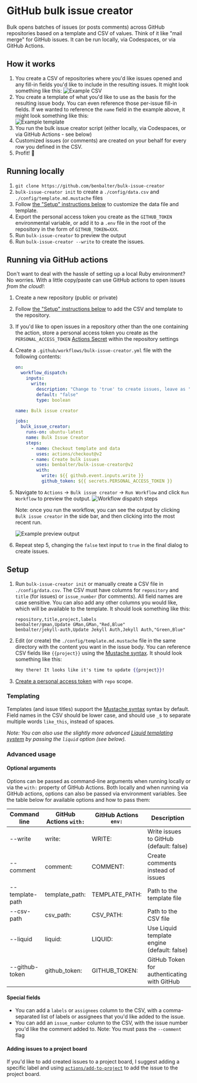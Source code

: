 # GitHub bulk issue creator

Bulk opens batches of issues (or posts comments) across GitHub repositories based on a template and CSV of values. Think of it like "mail merge" for GitHub issues. It can be run locally, via Codespaces, or via GitHub Actions.

## How it works

1. You create a CSV of repositories where you'd like issues opened and any fill-in fields you'd like to include in the resulting issues. It might look something like this:
   ![Example CSV](https://user-images.githubusercontent.com/282759/115310271-86b3ba00-a13b-11eb-9fab-b5a7ac613c42.png)
2. You create a template of what you'd like to use as the basis for the resulting issue body. You can even reference those per-issue fill-in fields. If we wanted to reference the `name` field in the example above, it might look something like this:<br />
   ![Example template](https://user-images.githubusercontent.com/282759/115310395-c11d5700-a13b-11eb-91b5-e1b74beda70d.png)
3. You run the bulk issue creator script (either locally, via Codespaces, or via GitHub Actions - see below)
4. Customized issues (or comments) are created on your behalf for every row you defined in the CSV.
5. Profit! :tada:

## Running locally

1. `git clone https://github.com/benbalter/bulk-issue-creator`
2. `bulk-issue-creator init` to create a `./config/data.csv` and `./config/template.md.mustache` files
3. Follow [the "Setup" instructions below](#setup) to customize the data file and template.
4. Export the personal access token you create as the `GITHUB_TOKEN` environmental variable, or add it to a `.env` file in the root of the repository in the form of `GITHUB_TOKEN=XXX`.
5. Run `bulk-issue-creator` to preview the output
6. Run `bulk-issue-creator --write` to create the issues.

## Running via GitHub actions

Don't want to deal with the hassle of setting up a local Ruby environment? No worries. With a little copy/paste can use GitHub actions to open issues _from the cloud!_:

1. Create a new repository (public or private)
2. Follow [the "Setup" instructions below](#setup) to add the CSV and template to the repository.
3. If you'd like to open issues in a repository other than the one containing the action, store a personal access token you create as the `PERSONAL_ACCESS_TOKEN` [Actions Secret](https://docs.github.com/en/actions/reference/encrypted-secrets) within the repository settings
4. Create a `.github/workflows/bulk-issue-creator.yml` file with the following contents:

   ```yml
   on:
     workflow_dispatch:
       inputs:
         write:
           description: "Change to 'true' to create issues, leave as 'false' to preview output"
           default: "false"
           type: boolean

   name: Bulk issue creator

   jobs:
     bulk_issue_creator:
       runs-on: ubuntu-latest
       name: Bulk Issue Creator
       steps:
         - name: Checkout template and data
           uses: actions/checkout@v2
         - name: Create bulk issues
           uses: benbalter/bulk-issue-creator@v2
           with:
             write: ${{ github.event.inputs.write }}
             github_token: ${{ secrets.PERSONAL_ACCESS_TOKEN }}
   ```

5. Navigate to `Actions` -> `Bulk issue creator` -> `Run Workflow` and click `Run Workflow` to preview the output.
   ![Workflow dispatch steps](https://user-images.githubusercontent.com/282759/115309898-e8bfef80-a13a-11eb-95c9-dccd8fc16108.png)

   Note: once you run the workflow, you can see the output by clicking `Bulk issue creator` in the side bar, and then clicking into the most recent run.

   ![Example preview output](https://user-images.githubusercontent.com/282759/115309886-e65d9580-a13a-11eb-8211-7db724c6127a.png)

6. Repeat step 5, changing the `false` text input to `true` in the final dialog to create issues.

## Setup

1. Run `bulk-issue-creator init` or manually create a CSV file in `./config/data.csv`. The CSV must have columns for `repository` and `title` (for issues) or `issue_number` (for comments). All field names are case sensitive. You can also add any other columns you would like, which will be available to the template. It should look something like this:
   ```csv
   repository,title,project,labels
   benbalter/gman,Update GMan,GMan,"Red,Blue"
   benbalter/jekyll-auth,Update Jekyll Auth,Jekyll Auth,"Green,Blue"
   ```
2. Edit (or create) the `./config/template.md.mustache` file in the same directory with the content you want in the issue body. You can reference CSV fields like `{{project}}` using the [Mustache syntax](https://mustache.github.io/mustache.5.html). It should look something like this:
   ```mustache
   Hey there! It looks like it's time to update {{project}}!
   ```
3. [Create a personal access token](https://docs.github.com/en/github/authenticating-to-github/creating-a-personal-access-token) with `repo` scope.

### Templating

Templates (and issue titles) support the [Mustache syntax](https://mustache.github.io/mustache.5.html) syntax by default. Field names in the CSV should be lower case, and should use `_`s to separate multiple words `like_this`, instead of spaces.

_Note: You can also use the slightly more advanced [Liquid templating system](https://liquidjs.com/tutorials/intro-to-liquid.html) by passing the `liquid` option (see below)._

### Advanced usage

#### Optional arguments

Options can be passed as command-line arguments when running locally or via the `with:` property of GitHub Actions. Both locally and when running via GitHub actions, options can also be passed via environment variables. See the table below for available options and how to pass them:

<!-- Options here -->
| Command line             | GitHub Actions `with:`  | GitHub Actions `env:`   | Description                                 |
| ------------------------ | ----------------------- | ----------------------- | ------------------------------------------- |
| --write <boolean>        | write: <boolean>        | WRITE: <boolean>        | Write issues to GitHub (default: false)     |
| --comment <boolean>      | comment: <boolean>      | COMMENT: <boolean>      | Create comments instead of issues           |
| --template-path <string> | template_path: <string> | TEMPLATE_PATH: <string> | Path to the template file                   |
| --csv-path <string>      | csv_path: <string>      | CSV_PATH: <string>      | Path to the CSV file                        |
| --liquid <boolean>       | liquid: <boolean>       | LIQUID: <boolean>       | Use Liquid template engine (default: false) |
| --github-token <string>  | github_token: <string>  | GITHUB_TOKEN: <string>  | GitHub Token for authenticating with GitHub |

#### Special fields

- You can add a `labels` or `assignees` column to the CSV, with a comma-separated list of labels or assignees that you'd like added to the issue.
- You can add an `issue_number` column to the CSV, with the issue number you'd like the comment added to. Note: You must pass the `--comment` flag

#### Adding issues to a project board

If you'd like to add created issues to a project board, I suggest adding a specific label and using [`actions/add-to-project`](https://github.com/actions/add-to-project) to add the issue to the project board.
